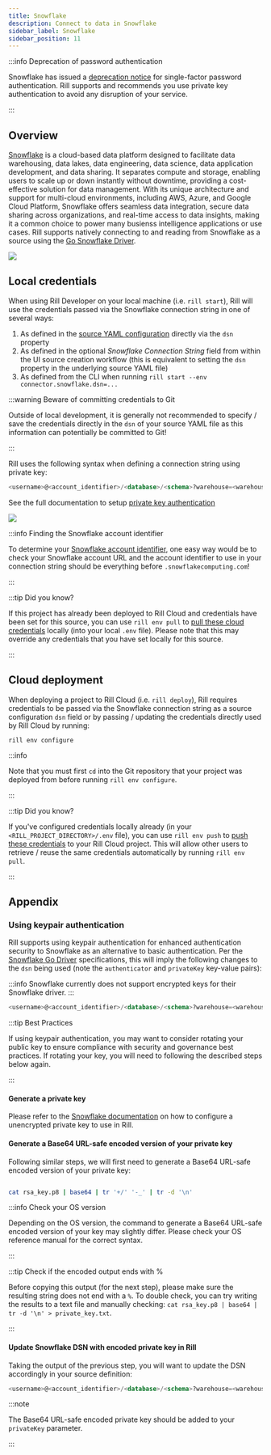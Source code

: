 ```yaml
---
title: Snowflake 
description: Connect to data in Snowflake
sidebar_label: Snowflake
sidebar_position: 11
---
```


<!-- WARNING: There are links to this page in source code. If you move it, find and replace the links and consider adding a redirect in docusaurus.config.js. -->

:::info Deprecation of password authentication

Snowflake has issued a [deprecation notice](https://www.snowflake.com/en/blog/blocking-single-factor-password-authentification/) for single-factor password authentication. Rill supports and recommends you use private key authentication to avoid any disruption of your service.

:::

## Overview

[Snowflake](https://docs.snowflake.com/en/user-guide-intro) is a cloud-based data platform designed to facilitate data warehousing, data lakes, data engineering, data science, data application development, and data sharing. It separates compute and storage, enabling users to scale up or down instantly without downtime, providing a cost-effective solution for data management. With its unique architecture and support for multi-cloud environments, including AWS, Azure, and Google Cloud Platform, Snowflake offers seamless data integration, secure data sharing across organizations, and real-time access to data insights, making it a common choice to power many busienss intelligence applications or use cases. Rill supports natively connecting to and reading from Snowflake as a source using the [Go Snowflake Driver](https://pkg.go.dev/github.com/snowflakedb/gosnowflake).


<img src = '/img/reference/connectors/snowflake/snowflake.png' class='centered' />
<br />


## Local credentials

When using Rill Developer on your local machine (i.e. `rill start`), Rill will use the credentials passed via the Snowflake connection string in one of several ways:
1. As defined in the [source YAML configuration](../../reference/project-files/sources.md#properties) directly via the `dsn` property
2. As defined in the optional _Snowflake Connection String_ field from within the UI source creation workflow (this is equivalent to setting the `dsn` property in the underlying source YAML file)
3. As defined from the CLI when running `rill start --env connector.snowflake.dsn=...`

:::warning Beware of committing credentials to Git

Outside of local development, it is generally not recommended to specify / save the credentials directly in the `dsn` of your source YAML file as this information can potentially be committed to Git!

:::

Rill uses the following syntax when defining a connection string using private key:

```sql
<username>@<account_identifier>/<database>/<schema>?warehouse=<warehouse>&role=<role>&authenticator=SNOWFLAKE_JWT&privateKey=<privateKey_base64_url_encoded>
```
See the full documentation to setup [private key authentication](#using-keypair-authentication)

<img src = '/img/reference/connectors/snowflake/snowflake_conn_strings.png' class='rounded-gif' />
<br />

:::info Finding the Snowflake account identifier

To determine your [Snowflake account identifier](https://docs.snowflake.com/en/user-guide/admin-account-identifier), one easy way would be to check your Snowflake account URL and the account identifier to use in your connection string should be everything before `.snowflakecomputing.com`!

:::

:::tip Did you know?

If this project has already been deployed to Rill Cloud and credentials have been set for this source, you can use `rill env pull` to [pull these cloud credentials](/connect/connect/credentials.md#rill-env-pull) locally (into your local `.env` file). Please note that this may override any credentials that you have set locally for this source.

:::

## Cloud deployment

When deploying a project to Rill Cloud (i.e. `rill deploy`), Rill requires credentials to be passed via the Snowflake connection string as a source configuration `dsn` field or by passing / updating the credentials directly used by Rill Cloud by running:

```
rill env configure
```

:::info

Note that you must first `cd` into the Git repository that your project was deployed from before running `rill env configure`.

:::

:::tip Did you know?

If you've configured credentials locally already (in your `<RILL_PROJECT_DIRECTORY>/.env` file), you can use `rill env push` to [push these credentials](/connect/connect/credentials.md#rill-env-push) to your Rill Cloud project. This will allow other users to retrieve / reuse the same credentials automatically by running `rill env pull`.

:::

## Appendix

### Using keypair authentication

Rill supports using keypair authentication for enhanced authentication security to Snowflake as an alternative to basic authentication. Per the [Snowflake Go Driver](https://pkg.go.dev/github.com/snowflakedb/gosnowflake#hdr-JWT_authentication) specifications, this will imply the following changes to the `dsn` being used (note the `authenticator` and `privateKey` key-value pairs):

:::info
Snowflake currently does not support encrypted keys for their Snowflake driver.
:::

```sql
<username>@<account_identifier>/<database>/<schema>?warehouse=<warehouse>&role=<role>&authenticator=SNOWFLAKE_JWT&privateKey=<privateKey_base64_url_encoded>
```

:::tip Best Practices

If using keypair authentication, you may want to consider rotating your public key to ensure compliance with security and governance best practices. If rotating your key, you will need to following the described steps below again.

:::

#### Generate a private key

Please refer to the [Snowflake documentation](https://docs.snowflake.com/en/user-guide/key-pair-auth) on how to configure a unencrypted private key to use in Rill.

#### Generate a Base64 URL-safe encoded version of your private key

Following similar steps, we will first need to generate a Base64 URL-safe encoded version of your private key:

```bash

cat rsa_key.p8 | base64 | tr '+/' '-_' | tr -d '\n'

```

:::info Check your OS version

Depending on the OS version, the command to generate a Base64 URL-safe encoded version of your key may slightly differ. Please check your OS reference manual for the correct syntax.

:::

:::tip Check if the encoded output ends with %

Before copying this output (for the next step), please make sure the resulting string does not end with a `%`. To double check, you can try writing the results to a text file and manually checking: `cat rsa_key.p8 | base64 | tr -d '\n' > private_key.txt`.

:::

#### Update Snowflake DSN with encoded private key in Rill

Taking the output of the previous step, you will want to update the DSN accordingly in your source definition:

```sql
<username>@<account_identifier>/<database>/<schema>?warehouse=<warehouse>&role=<role>&authenticator=SNOWFLAKE_JWT&privateKey=<privateKey_base64_url_encoded>
```

:::note

The Base64 URL-safe encoded private key should be added to your `privateKey` parameter.

:::